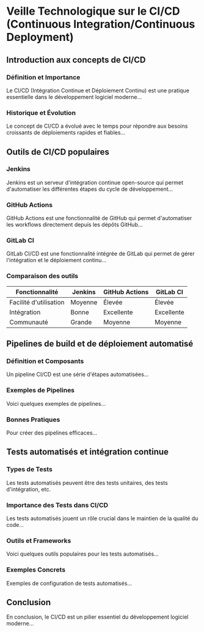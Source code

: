 # Veille Technologique sur le CI/CD (Continuous Integration/Continuous Deployment)

## Introduction aux concepts de CI/CD

### Définition et Importance
Le CI/CD (Intégration Continue et Déploiement Continu) est une pratique essentielle dans le développement logiciel moderne...

### Historique et Évolution
Le concept de CI/CD a évolué avec le temps pour répondre aux besoins croissants de déploiements rapides et fiables...

## Outils de CI/CD populaires

### Jenkins
Jenkins est un serveur d'intégration continue open-source qui permet d'automatiser les différentes étapes du cycle de développement...

### GitHub Actions
GitHub Actions est une fonctionnalité de GitHub qui permet d'automatiser les workflows directement depuis les dépôts GitHub...

### GitLab CI
GitLab CI/CD est une fonctionnalité intégrée de GitLab qui permet de gérer l'intégration et le déploiement continu...

### Comparaison des outils
| Fonctionnalité     | Jenkins | GitHub Actions | GitLab CI |
|--------------------|---------|----------------|-----------|
| Facilité d'utilisation | Moyenne | Élevée       | Élevée    |
| Intégration         | Bonne   | Excellente    | Excellente|
| Communauté          | Grande  | Moyenne       | Moyenne   |

## Pipelines de build et de déploiement automatisé

### Définition et Composants
Un pipeline CI/CD est une série d'étapes automatisées...

### Exemples de Pipelines
Voici quelques exemples de pipelines...

### Bonnes Pratiques
Pour créer des pipelines efficaces...

## Tests automatisés et intégration continue

### Types de Tests
Les tests automatisés peuvent être des tests unitaires, des tests d'intégration, etc.

### Importance des Tests dans CI/CD
Les tests automatisés jouent un rôle crucial dans le maintien de la qualité du code...

### Outils et Frameworks
Voici quelques outils populaires pour les tests automatisés...

### Exemples Concrets
Exemples de configuration de tests automatisés...

## Conclusion
En conclusion, le CI/CD est un pilier essentiel du développement logiciel moderne...
